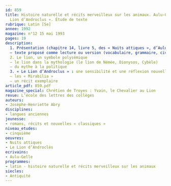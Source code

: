 ```yaml
---
id: 859
title: Histoire naturelle et récits merveilleux sur les animaux. Aulu-Gelle : « Le
  Lion d’Androclus ». Étude de texte 
rubrique: Latin [5e]
annee: 1992
magazine: n°12 15 mai 1993
pages: 19
description: 
  1. Présentation (chapitre 14, livre 5, des « Nuits attiques », d’Aulu-Gelle) : l’histoire d’Androclus, un esclave sauvé dans l’arène par le lion qui devait le dévorer.
  – texte proposé comme lecture ou version (vocabulaire, grammaire, civilisation : les « unenationes »)
  2. Le lion, un symbole polysémique
  – le lion dans la mythologie (le lion de Némée, Dionysos, Cybèle)
  – du mythe à la politique
  3. « Le Lion d’Androclus » : une sensibilité et une réflexion nouvelles
  – les « Mirabilia »
  – un récit exemplaire
article_pdf: 859.pdf
magazine_special: Chrétien de Troyes : Yvain, le Chevalier au Lion
revue: L’école des lettres des collèges
auteurs:
- Josèphe-Henriette Abry
disciplines:
- langues anciennes
jeunesse:
- romans, récits et nouvelles « classiques »
niveau_etudes:
- cinquième
oeuvres:
- Nuits attiques
- Le Lion d’Androclès
ecrivains:
- Aulu-Gelle
programmes:
- latin - histoire naturelle et récits merveilleux sur les animaux
siecles:
- Antiquité
---
```

